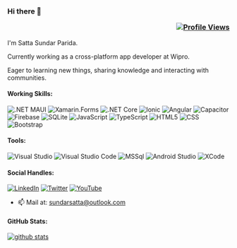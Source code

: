 ### Hi there 👋 <p align="right">[![Profile Views](https://komarev.com/ghpvc/?username=sattasundar&color=blueviolet)](https://github.com/sattasundar)</p>

I'm Satta Sundar Parida.

Currently working as a cross-platform app developer at Wipro.

Eager to learning new things, sharing knowledge and interacting with communities.

#### Working Skills: 

![.NET MAUI](https://img.shields.io/badge/.NET-MAUI-blueviolet?style=flat-square&logo=csharp) 
![Xamarin.Forms](https://img.shields.io/badge/Xamarin.Forms-green?style=flat-square&logo=xamarin) 
![.NET Core](https://img.shields.io/badge/.NET-Core-blueviolet?style=flat-square)
![Ionic](https://img.shields.io/badge/Ionic-9cf?style=flat-square&logo=ionic)
![Angular](https://img.shields.io/badge/Angular-red?style=flat-square&logo=angular)
![Capacitor](https://img.shields.io/badge/Capacitorjs-9cf?style=flat-square&logo=capacitor)
![Firebase](https://img.shields.io/badge/Firebase-brightgreen?style=flat-square&logo=firebase)
![SQLite](https://img.shields.io/badge/SQLite-informational?style=flat-square&logo=sqlite)
![JavaScript](https://img.shields.io/badge/JavaScript-blueviolet?style=flat-square&logo=javascript)
![TypeScript](https://img.shields.io/badge/TypeScript-yellow?style=flat-square&logo=typescript)
![HTML5](https://img.shields.io/badge/HTML5-green?style=flat-square&logo=html5)
![CSS](https://img.shields.io/badge/CSS-brightgreen?style=flat-square&logo=csswizardry)
![Bootstrap](https://img.shields.io/badge/Bootstrap-9af?style=flat-square&logo=bootstrap)

#### Tools:

![Visual Studio](https://img.shields.io/badge/Visual%20Studio-blueviolet?style=flat-square&logo=visualstudio)
![Visual Studio Code](https://img.shields.io/badge/VS%20Code-blue?style=flat-square&logo=visualstudio)
![MSSql](https://img.shields.io/badge/MS%20SQL-blueviolet?style=flat-square&logo=microsoftsqlserver)
![Android Studio](https://img.shields.io/badge/Android%20Studio-yellowgreen?style=flat-square&logo=androidstudio)
![XCode](https://img.shields.io/badge/Xcode-9af?style=flat-square&logo=xcode)

 <!-- <p align="center">
  <img src="https://habib.al-mawali.com/wp-content/uploads/ibm-cloud.png" alt="ibm certified" width="126" height="80"/>
  <img src="https://habib.al-mawali.com/wp-content/uploads/KTBase-Technologies.png" alt="ktbase" width="133" height="80"/>
 </p> -->

#### Social Handles:

[![LinkedIn](https://img.shields.io/badge/LinkedIn-blue?style=flat-square&logo=linkedin)](https://www.linkedin.com/in/sattasundar-parida)
[![Twitter](https://img.shields.io/badge/Twitter-blueviolet?style=flat-square&logo=twitter)](https://twitter.com/sundarsatta)
[![YouTube](https://img.shields.io/badge/YouTube-red?style=flat-square&logo=youtube)](https://www.youtube.com/channel/UClc0YOyWMgzQWZ-pcbCflCA)

- 📫 Mail at: sundarsatta@outlook.com

#### GitHub Stats:

<p align="left">
  <a href="https://github.com/sattasundar">
    <img src="https://github-readme-stats.vercel.app/api?username=sattasundar&show_icons=true&theme=tokyonight&count_private=true" alt="github stats">
  </a>
</p>
<!--<p align="center">
  <a href="https://github.com/sattasundar">
    <img src="https://github-readme-stats.vercel.app/api/top-langs/?username=sattasundar&layout=compact&hide_border=true&show_icons=true&count_private=true"                  alt="github stats">
  </a>
  https://github-readme-stats.vercel.app/api/top-langs/?username=enisn&layout=compact&theme=tokyonight&count_private=true
</p>-->

<!--
**sattasundar/sattasundar** is a ✨ _special_ ✨ repository because its `README.md` (this file) appears on your GitHub profile.

Here are some ideas to get you started:

- 🔭 I’m currently working on ...
- 🌱 I’m currently learning ...
- 👯 I’m looking to collaborate on ...
- 🤔 I’m looking for help with ...
- 💬 Ask me about ...
- 📫 How to reach me: ...
- 😄 Pronouns: ...
- ⚡ Fun fact: ...
-->

